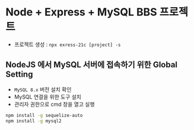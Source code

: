 # Node + Express + MySQL BBS 프로젝트

- 프로젝트 생성 : `npx exress-21c [project] -s`

## NodeJS 에서 MySQL 서버에 접속하기 위한 Global Setting

- `MySQL 8.x` 버전 설치 확인
- MySQL 연결을 위한 도구 설치
- 관리자 권한으로 cmd 창을 열고 실행

```bash
npm install -g sequelize-auto
npm install -g mysql2
```
